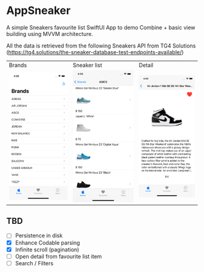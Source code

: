 # AppSneaker

A simple Sneakers favourite list SwiftUI App to demo Combine + basic view building using MVVM architecture. 

All the data is retrieved from the following Sneakers API from TG4 Solutions (https://tg4.solutions/the-sneaker-database-test-endpoints-available/)


<table>
  <tr>
    <td>Brands</td>
    <td>Sneaker list</td>
    <td>Detail</td>
  </tr>
  <tr>
    <td><img src="Screenshots/Screenshot0.png"></td>
    <td><img src="Screenshots/Screenshot1.png"></td>
    <td><img src="Screenshots/Screenshot2.png"></td>
  </tr>
 </table>


 ## TBD
 - [ ] Persistence in disk 
 - [X] Enhance Codable parsing 
 - [X] Infinite scroll (pagination) 
 - [ ] Open detail from favourite list item
 - [ ] Search / Filters 
